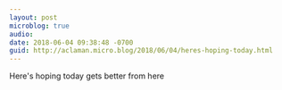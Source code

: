 ```yaml
---
layout: post
microblog: true
audio: 
date: 2018-06-04 09:38:48 -0700
guid: http://aclaman.micro.blog/2018/06/04/heres-hoping-today.html
---
```

Here's hoping today gets better from here
